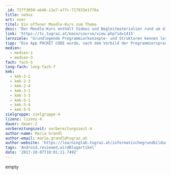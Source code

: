 ```yaml
---
_id: 727f3850-ab46-11e7-a77c-717033e1f76a
title: na5uz
art: noer
titel: Ein offener Moodle-Kurs zum Thema
desc: "Der Moodle-Kurs enthält Videos und Begleitmaterialien rund um die App Pocket Code, \r\nwelche einen spielerischen Einstieg in die Programmierung ermöglichen. \r\nAuf Basis eines Arbeitsplans können die SchülerInnen selbständig arbeiten. \r\nDas Ziel des Kurses ist die Erstellung einer eigenen App."
link: 'https://tc.tugraz.at/main/course/view.php?id=1415'
lernziele: "Grundlegende Programmierkonzepte- und Strukturen kennen lernen und anwenden\r\nProbleme abstrahieren und Lösungsschritte formulieren\r\nKreative Auseinandersetzung mit vorgegebenen Aufgabenstellungen"
tipp: "Die App POCKET CODE wurde, nach dem Vorbild der Programmiersprache SCRATCH, an der Technischen Universität Graz entwickelt und soll einen einfachen Einstieg in die Programmierung eröffnen. Die Erstellung der Programme erfolgt direkt am mobilen Gerät. Somit können alle Sensoren des Smartphones oder Tablets angesprochen werden. Darüber hinaus sind spezielle Befehlsblöcke in Verbindung mit Arduino, Raspberry Pi und den Lego-Mindstorms-Robotern verfügbar. Erstellte Programme können hochgeladen werden und über den Menüpunkt \"Erkunden\" gesucht, gespeichert und weiter entwickelt werden. In diesem Zusammenhang ist es auch wichtig, die Kompetenzbereiche \"Kommunizieren und Kooperieren\"\r\nund \"Produzieren und Präsentieren\" zu beleuchten\r\n\r\nDer Moodle-Kurs ist aus dem gleichnamigen MOOC entstanden, welcher auf der MOOC-Plattform iMooX.at verfügbar ist und sich, wie auch der Moodle-Kurs, an Kinder und Jugendliche im Alter von 10-14 Jahren richtet. Der Moodle-Kurs kann exportiert und in das schuleigene Moodle-System geladen werden.\r\n\r\nDie SchülerInnen können auf Basis eines Arbeitsplans selbständig mit den zur Verfügung stehenden Materialien arbeiten. Am Arbeitsplan befindet sich auch der sogenannte „Ideen-Tisch“. Dieser soll im Präsenzsetting als Anlaufstelle für verschiedene Fragen an die Lehrperson und als ein Ort zum Austausch von Ideen umgesetzt werden. \r\n\r\nAuf der folgenden Website gibt es eine Fülle von weiterführenden Lehr- und Lernmaterialien und verschiedene Beispiele für einen fächerintegrativen Einsatz.\r\n\r\nDie App ist momentan nur für das Betriebssystem ANDROID verfügbar."
medien:
  - medien-1
  - medien-3
fach: fach-5
long-fach: long-fach-7
kmk:
  - kmk-2-2
  - kmk-2-3
  - kmk-2-4
  - kmk-3-1
  - kmk-3-3
  - kmk-5-1
  - kmk-5-4
  - kmk-5-5
zielgruppe: zielgruppe-4
lizenz: lizenz-4
dauer: dauer-2
vorbereitungszeit: vorbereitungszeit-4
author-name: Maria Grandl
author-email: maria.grandl@tugraz.at
author-website: 'https://learninglab.tugraz.at/informatischegrundbildung/'
tags: 'Android,reviewed,wirdBlogartikel'
date: '2017-10-07T10:01:11.749Z'
---
```

empty
